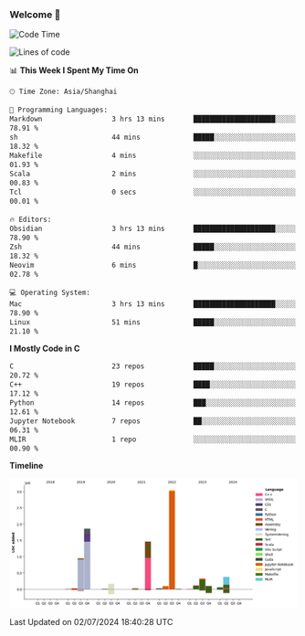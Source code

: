 ### Welcome 👋

<!--START_SECTION:waka-->
![Code Time](http://img.shields.io/badge/Code%20Time-1%2C513%20hrs%2051%20mins-blue)

![Lines of code](https://img.shields.io/badge/From%20Hello%20World%20I%27ve%20Written-8.7%20million%20lines%20of%20code-blue)

📊 **This Week I Spent My Time On** 

```text
🕑︎ Time Zone: Asia/Shanghai

💬 Programming Languages: 
Markdown                 3 hrs 13 mins       ████████████████████░░░░░   78.91 % 
sh                       44 mins             █████░░░░░░░░░░░░░░░░░░░░   18.32 % 
Makefile                 4 mins              ░░░░░░░░░░░░░░░░░░░░░░░░░   01.93 % 
Scala                    2 mins              ░░░░░░░░░░░░░░░░░░░░░░░░░   00.83 % 
Tcl                      0 secs              ░░░░░░░░░░░░░░░░░░░░░░░░░   00.01 % 

🔥 Editors: 
Obsidian                 3 hrs 13 mins       ████████████████████░░░░░   78.90 % 
Zsh                      44 mins             █████░░░░░░░░░░░░░░░░░░░░   18.32 % 
Neovim                   6 mins              █░░░░░░░░░░░░░░░░░░░░░░░░   02.78 % 

💻 Operating System: 
Mac                      3 hrs 13 mins       ████████████████████░░░░░   78.90 % 
Linux                    51 mins             █████░░░░░░░░░░░░░░░░░░░░   21.10 % 
```

**I Mostly Code in C** 

```text
C                        23 repos            █████░░░░░░░░░░░░░░░░░░░░   20.72 % 
C++                      19 repos            ████░░░░░░░░░░░░░░░░░░░░░   17.12 % 
Python                   14 repos            ███░░░░░░░░░░░░░░░░░░░░░░   12.61 % 
Jupyter Notebook         7 repos             ██░░░░░░░░░░░░░░░░░░░░░░░   06.31 % 
MLIR                     1 repo              ░░░░░░░░░░░░░░░░░░░░░░░░░   00.90 % 
```



**Timeline**

![Lines of Code chart](https://raw.githubusercontent.com/Bohan-hu/Bohan-hu/master/assets/bar_graph.png)


 Last Updated on 02/07/2024 18:40:28 UTC
<!--END_SECTION:waka-->



